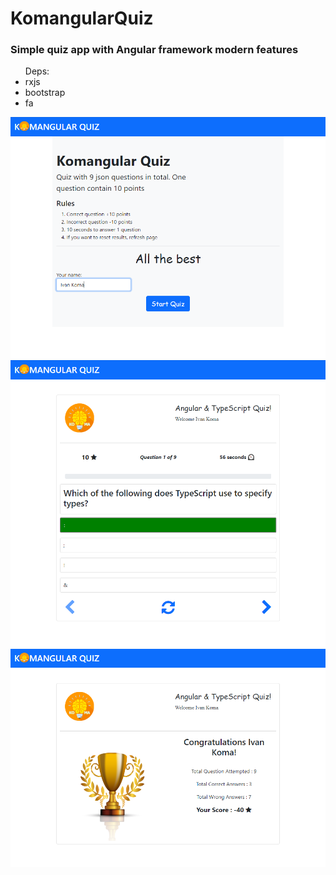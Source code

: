 # KomangularQuiz

### Simple quiz app with Angular framework modern features

<ul>Deps:
<li>rxjs</li>
<li>bootstrap</li>
<li>fa</li>
</ul>

<img src='1.png'>
<img src='2.png'>
<img src='3.png'>
